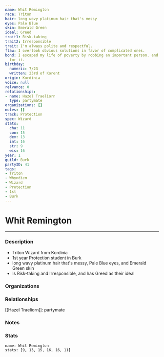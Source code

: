 ```yaml
---
name: Whit Remington
race: Triton
hair: long wavy platinum hair that's messy
eyes: Pale Blue
skin: Emerald Green
ideal: Greed
trait1: Risk-taking
trait2: Irresponsible
trait: I'm always polite and respectful.
flaw: I overlook obvious solutions in favor of complicated ones.
bond: I escaped my life of poverty by robbing an important person, and I'm wanted
  for it.
birthday:
  numeric: 7/23
  written: 23rd of Korent
origin: Kordinia
voice: null
relvance: 0
relationships:
- name: Hazel Traeliorn
  type: partymate
organizations: []
notes: []
track: Protection
spec: Wizard
stats:
  cha: 11
  con: 15
  dex: 13
  int: 16
  str: 9
  wis: 16
year: 1
guild: Burk
partyID: 41
tags:
- Triton
- Whyndiem
- Wizard
- Protection
- 1st
- Burk
---
```

# Whit Remington
---
### Description
- Triton Wizard from Kordinia
- 1st year Protection student in Burk
- long wavy platinum hair that's messy, Pale Blue eyes, and Emerald Green skin
- Is Risk-taking and Irresponsible, and has Greed as their ideal

### Organizations

### Relationships
[[Hazel Traeliorn]]: partymate

### Notes

### Stats
```statblock
name: Whit Remington
stats: [9, 13, 15, 16, 16, 11]
```